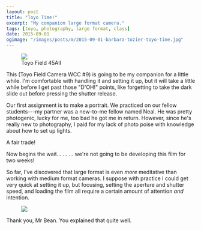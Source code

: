 ```yaml
---
layout: post
title: "Toyo Time!"
excerpt: "My companion large format camera."
tags: [toyo, photography, large format, class]
date: 2015-09-01
ogimage: "/images/posts/m/2015-09-01-barbara-tozier-toyo-time.jpg"
---
```


<figure class="image-m-fig figure">
  <img class="image-m-img figure-img" src="/images/posts/m/2015-09-01-barbara-tozier-toyo-time.jpg">
  <figcaption class="image-m-cap figure-caption">Toyo Field 45AII</figcaption>
</figure>

This (Toyo Field Camera WCC #9) is going to be my companion for a little while. I'm comfortable with handling it and setting it up, but it will take a little while before I get past those "D'OH!" points, like forgetting to take the dark slide out before pressing the shutter release.

Our first assignment is to make a portrait. We practiced on our fellow students---my partner was a new-to-me fellow named Neal. He was pretty photogenic, lucky for me, too bad he got me in return. However, since he's really new to photography, I paid for my lack of photo poise with knowledge about how to set up lights.

A fair trade!

Now begins the wait... ... ... we're not going to be developing this film for two weeks!

So far, I've discovered that large format is even *more* meditative than working with medium format cameras. I suppose with practice I could get very quick at setting it up, but focusing, setting the aperture and shutter speed, and loading the film all require a certain amount of attention *and* intention.

<figure class="image-m-fig figure">
  <img class="image-m-img figure-img" src="/images/posts/m/2015-09-01-simply-qee1f.jpg">
</figure>

Thank you, Mr Bean. You explained that quite well.

